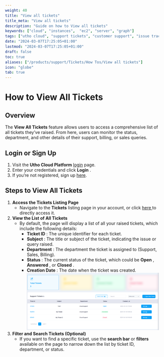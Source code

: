 ```yaml
---
weight: 40
title: "View all tickets"
title_meta: "View all tickets"
description: "Guide on how to View all tickets"
keywords: ["cloud", "instances",  "ec2", "server", "graph"]
tags: ["utho cloud", "support tickets", "customer support", "issue tracking", "cloud helpdesk"]
date: "2024-03-07T17:25:05+01:00"
lastmod: "2024-03-07T17:25:05+01:00"
draft: false
toc: true
aliases: ["/products/support/Tickets/How Tos/View all tickets"]
icon: "globe"
tab: true
---
```



# **How to View All Tickets**

## **Overview**

The **View All Tickets** feature allows users to access a comprehensive list of all tickets they’ve raised. From here, users can monitor the status, department, and other details of their support, billing, or sales queries.

## **Login or Sign Up**

1. Visit the **Utho Cloud Platform** [login](https://console.utho.com/login) page.
2. Enter your credentials and click  **Login** .
3. If you’re not registered, sign up [here](https://console.utho.com/signup).

## **Steps to View All Tickets**

1. **Access the Tickets Listing Page**
   * Navigate to the **Tickets** listing page in your account, or click [here ](https://console.utho.com/ticket "Tickets Listing Page")to directly access it.
2. **View the List of All Tickets**
   * By default, the page will display a list of all your raised tickets, which include the following details:
     * **Ticket ID** : The unique identifier for each ticket.
     * **Subject** : The title or subject of the ticket, indicating the issue or query raised.
     * **Department** : The department the ticket is assigned to (Support, Sales, Billing).
     * **Status** : The current status of the ticket, which could be  **Open** ,  **Answered** , or  **Closed** .
     * **Creation Date** : The date when the ticket was created.
       ![1743840839451](image/index/1743840839451.png)
3. **Filter and Search Tickets (Optional)**
   * If you want to find a specific ticket, use the **search bar** or **filters** available on the page to narrow down the list by ticket ID, department, or status.
